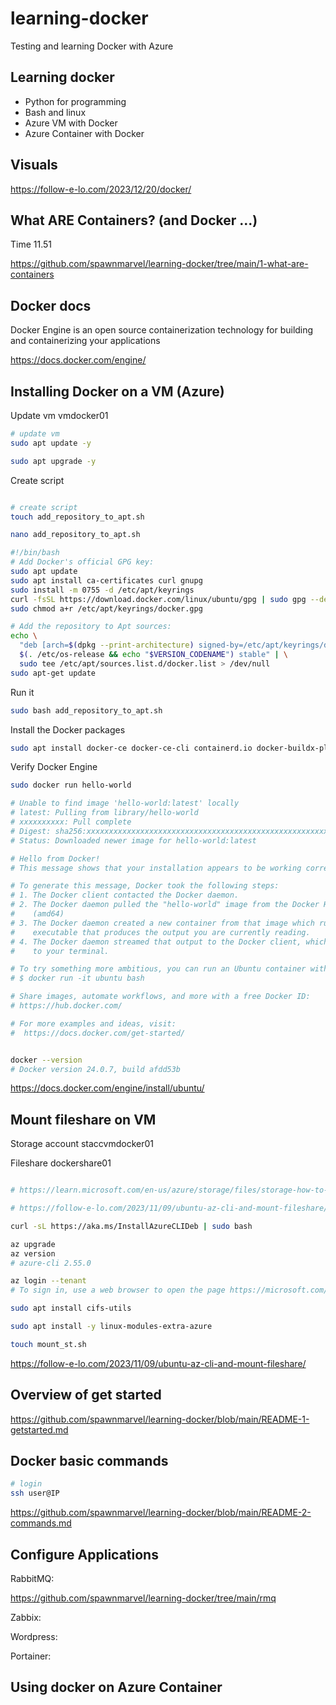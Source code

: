 # learning-docker
Testing and learning Docker with Azure

## Learning docker

* Python for programming
* Bash and linux
* Azure VM with Docker
* Azure Container with Docker

## Visuals

https://follow-e-lo.com/2023/12/20/docker/

## What ARE Containers? (and Docker ...)

Time 11.51

https://github.com/spawnmarvel/learning-docker/tree/main/1-what-are-containers

## Docker docs

Docker Engine is an open source containerization technology for building and containerizing your applications

https://docs.docker.com/engine/

## Installing Docker on a VM (Azure)

Update vm vmdocker01

```bash
# update vm
sudo apt update -y

sudo apt upgrade -y

```
Create script

```bash

# create script
touch add_repository_to_apt.sh

nano add_repository_to_apt.sh

#!/bin/bash
# Add Docker's official GPG key:
sudo apt update
sudo apt install ca-certificates curl gnupg
sudo install -m 0755 -d /etc/apt/keyrings
curl -fsSL https://download.docker.com/linux/ubuntu/gpg | sudo gpg --dearmor -o /etc/apt/keyrings/docker.gpg
sudo chmod a+r /etc/apt/keyrings/docker.gpg

# Add the repository to Apt sources:
echo \
  "deb [arch=$(dpkg --print-architecture) signed-by=/etc/apt/keyrings/docker.gpg] https://download.docker.com/linux/ubuntu \
  $(. /etc/os-release && echo "$VERSION_CODENAME") stable" | \
  sudo tee /etc/apt/sources.list.d/docker.list > /dev/null
sudo apt-get update

```
Run it
```bash
sudo bash add_repository_to_apt.sh

```

Install the Docker packages

```bash
sudo apt install docker-ce docker-ce-cli containerd.io docker-buildx-plugin docker-compose-plugin
```

Verify Docker Engine
```bash
sudo docker run hello-world

# Unable to find image 'hello-world:latest' locally
# latest: Pulling from library/hello-world
# xxxxxxxxxx: Pull complete
# Digest: sha256:xxxxxxxxxxxxxxxxxxxxxxxxxxxxxxxxxxxxxxxxxxxxxxxxxxxxxxx
# Status: Downloaded newer image for hello-world:latest

# Hello from Docker!
# This message shows that your installation appears to be working correctly.

# To generate this message, Docker took the following steps:
# 1. The Docker client contacted the Docker daemon.
# 2. The Docker daemon pulled the "hello-world" image from the Docker Hub.
#    (amd64)
# 3. The Docker daemon created a new container from that image which runs the
#    executable that produces the output you are currently reading.
# 4. The Docker daemon streamed that output to the Docker client, which sent it
#    to your terminal.

# To try something more ambitious, you can run an Ubuntu container with:
# $ docker run -it ubuntu bash

# Share images, automate workflows, and more with a free Docker ID:
# https://hub.docker.com/

# For more examples and ideas, visit:
#  https://docs.docker.com/get-started/


docker --version
# Docker version 24.0.7, build afdd53b
```

https://docs.docker.com/engine/install/ubuntu/


## Mount fileshare on VM

Storage account staccvmdocker01

Fileshare dockershare01

```bash

# https://learn.microsoft.com/en-us/azure/storage/files/storage-how-to-use-files-linux?tabs=Ubuntu%2Csmb311

# https://follow-e-lo.com/2023/11/09/ubuntu-az-cli-and-mount-fileshare/

curl -sL https://aka.ms/InstallAzureCLIDeb | sudo bash

az upgrade
az version
# azure-cli 2.55.0

az login --tenant
# To sign in, use a web browser to open the page https://microsoft.com/devicelogin and enter the code

sudo apt install cifs-utils

sudo apt install -y linux-modules-extra-azure

touch mount_st.sh


```

https://follow-e-lo.com/2023/11/09/ubuntu-az-cli-and-mount-fileshare/


## Overview of get started

https://github.com/spawnmarvel/learning-docker/blob/main/README-1-getstarted.md


## Docker basic commands

```bash
# login
ssh user@IP

```
https://github.com/spawnmarvel/learning-docker/blob/main/README-2-commands.md

## Configure Applications

RabbitMQ:

https://github.com/spawnmarvel/learning-docker/tree/main/rmq

Zabbix:

Wordpress:

Portainer:

## Using docker on Azure Container

